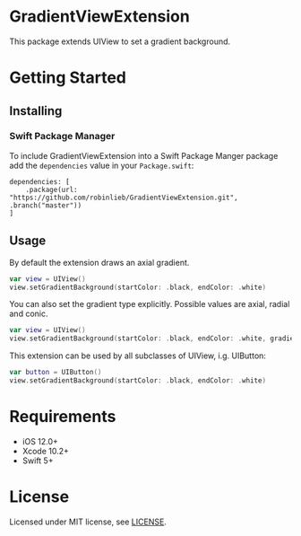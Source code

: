 # GradientViewExtension

This package extends UIView to set a gradient background.


# Getting Started

## Installing

### Swift Package Manager

To include GradientViewExtension into a Swift Package Manger package add the `dependencies` value in your `Package.swift`:

```
dependencies: [
    .package(url: "https://github.com/robinlieb/GradientViewExtension.git", .branch("master"))
]
```

## Usage

By default the extension draws an axial gradient.

```swift
var view = UIView()
view.setGradientBackground(startColor: .black, endColor: .white)
```

You can also set the gradient type explicitly. Possible values are axial, radial and conic.

```swift
var view = UIView()
view.setGradientBackground(startColor: .black, endColor: .white, gradientType: GradientType.radial)
```

This extension can be used by all subclasses of UIView, i.g. UIButton:

```swift
var button = UIButton()
view.setGradientBackground(startColor: .black, endColor: .white)
```


# Requirements

*  iOS 12.0+
*  Xcode 10.2+
*  Swift 5+

# License

Licensed under MIT license, see [LICENSE](License.md).
